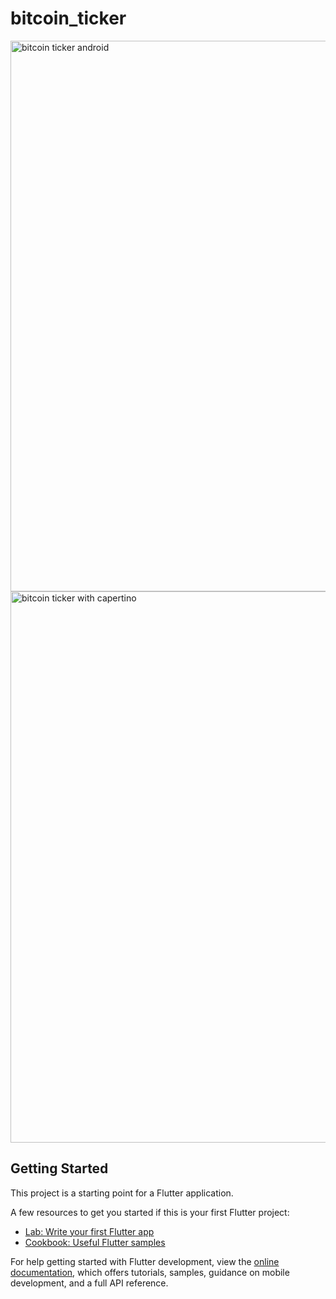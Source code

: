 # bitcoin_ticker

<img width="623" height="881" alt="bitcoin ticker android" src="https://github.com/user-attachments/assets/e0e9008b-8f01-44e4-b747-3f140063a7e3" />

<img width="622" height="882" alt="bitcoin ticker with capertino" src="https://github.com/user-attachments/assets/66d77eb8-95f4-46b9-9c6d-f9c7b2f2d532" />

## Getting Started

This project is a starting point for a Flutter application.

A few resources to get you started if this is your first Flutter project:

- [Lab: Write your first Flutter app](https://docs.flutter.dev/get-started/codelab)
- [Cookbook: Useful Flutter samples](https://docs.flutter.dev/cookbook)

For help getting started with Flutter development, view the
[online documentation](https://docs.flutter.dev/), which offers tutorials,
samples, guidance on mobile development, and a full API reference.

